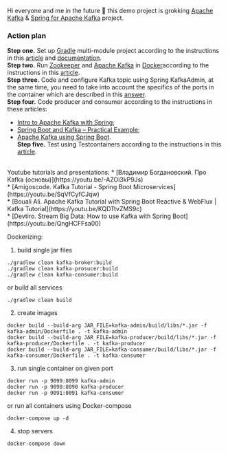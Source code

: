 Hi everyone and me in the future :wave: this demo project is grokking [Apache Kafka](https://kafka.apache.org/) & [Spring for Apache Kafka](https://spring.io/projects/spring-kafka/) project.

### Action plan
**Step one.** Set up [Gradle](https://gradle.org/) multi-module project according to the instructions in this [article](https://reflectoring.io/spring-boot-gradle-multi-module/) and [documentation](https://docs.gradle.org/current/userguide/multi_project_builds.html).</br>
**Step two.** Run [Zookeeper](https://zookeeper.apache.org/) and [Apache Kafka](https://kafka.apache.org/) in [Docker](https://www.docker.com/)according to the instructions in this [article](https://www.baeldung.com/ops/kafka-docker-setup).</br>
**Step three.** Code and configure Kafka topic using Spring KafkaAdmin, at the same time, you need to take into account the specifics of the ports in the container which are described in this [answer](https://stackoverflow.com/questions/72113718/how-to-docker-compose-spring-boot-with-kafka).</br>
**Step four.** Code producer and consumer according to the instructions in these articles:
* [Intro to Apache Kafka with Spring](https://www.baeldung.com/spring-kafka);
* [Spring Boot and Kafka – Practical Example](https://thepracticaldeveloper.com/spring-boot-kafka-config/);
* [Apache Kafka using Spring Boot](https://howtodoinjava.com/spring-boot/apache-kafka-using-spring-boot/).</br>
**Step five.** Test using Testcontainers according to the instructions in this [article](https://www.baeldung.com/spring-boot-kafka-testing).</br>
</br>
Youtube tutorials and presentations:
* [Владимир Богдановский. Про Kafka (основы)](https://youtu.be/-AZOi3kP9Js)</br>
* [Amigoscode. Kafka Tutorial - Spring Boot Microservices](https://youtu.be/SqVfCyfCJqw)</br>
* [Bouali Ali. Apache Kafka Tutorial with Spring Boot Reactive & WebFlux | Kafka Tutorial](https://youtu.be/KQDTtvZMS9c)</br>
* [Devtiro. Stream Big Data: How to use Kafka with Spring Boot](https://youtu.be/QngHCFFsa00)</br>


Dockerizing:
1. build single jar files
```
./gradlew clean kafka-broker:build
./gradlew clean kafka-prosucer:build
./gradlew clean kafka-consumer:build
```
or build all services 
```
./gradlew clean build
```

2. create images
```
docker build --build-arg JAR_FILE=kafka-admin/build/libs/*.jar -f kafka-admin/Dockerfile . -t kafka-admin
docker build --build-arg JAR_FILE=kafka-producer/build/libs/*.jar -f kafka-producer/Dockerfile . -t kafka-producer
docker build --build-arg JAR_FILE=kafka-consumer/build/libs/*.jar -f kafka-consumer/Dockerfile . -t kafka-consumer
```
3. run single container on given port
```
docker run -p 9099:8099 kafka-admin
docker run -p 9090:8090 kafka-producer
docker run -p 9091:8091 kafka-consumer
```
or run all containers using Docker-compose
```
docker-compose up -d
```
4. stop servers
```
docker-compose down
```
